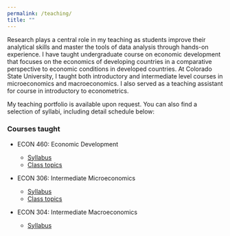 ```yaml
---
permalink: /teaching/
title: ""
---
```


Research plays a central role in my teaching as students improve their
analytical skills and master the tools of data analysis through hands-on
experience. I have taught undergraduate course on economic development that
focuses on the economics of developing countries in a comparative perspective
to economic conditions in developed countries. At Colorado State University, I
taught both introductory and intermediate level courses in microeconomics and
macroeconomics. I also served as a teaching assistant for course in
introductory to econometrics.

My teaching portfolio is available upon request.
You can also find a selection of syllabi, including detail schedule below:

### Courses taught
- ECON 460: Economic Development
    - [Syllabus](/files/pdf/teaching/ECON460_801_Syllabus.pdf)
    - [Class topics](/files/pdf/teaching/ECON460_Schedule.pdf)

- ECON 306: Intermediate Microeconomics
    - [Syllabus](/files/pdf/teaching/ECON306_001_Syllabus.pdf)
    - [Class topics](/files/pdf/teaching/ECON306_801_Schedule.pdf)

- ECON 304: Intermediate Macroeconomics
    - [Syllabus](/files/pdf/teaching/ECON304_Fall20Syllabus.pdf)
